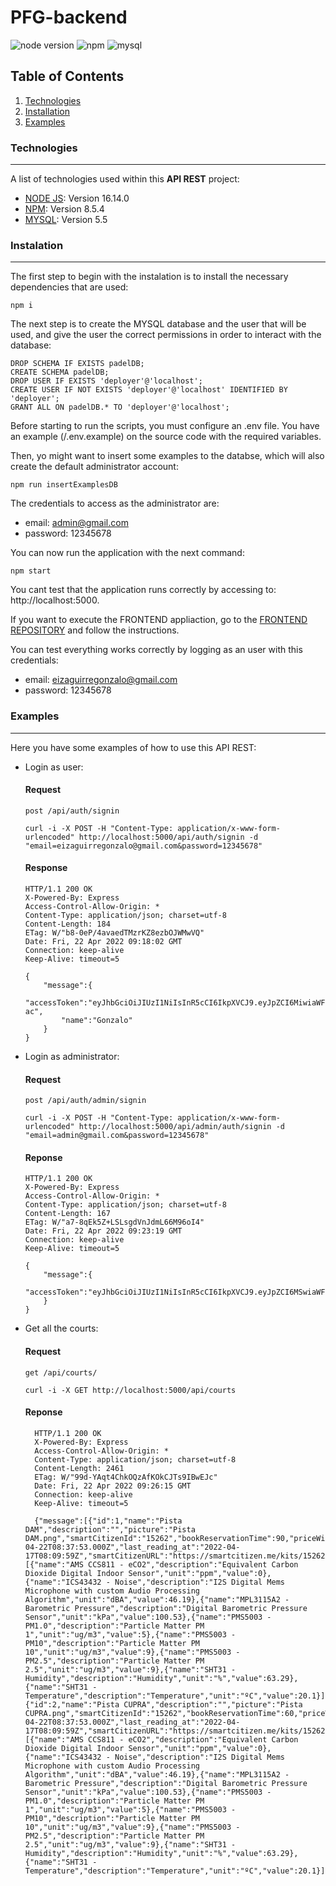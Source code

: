 # PFG-backend

![node version](https://img.shields.io/badge/node-v16.14.0-green)
![npm](https://img.shields.io/badge/npm-v8.5.4-green)
![mysql](https://img.shields.io/badge/mysql-5.5-blue)

## Table of Contents

1. [Technologies](#technologies)
2. [Installation](#installation)
3. [Examples](#examples)

<a name="technologies"></a>

### Technologies

---

A list of technologies used within this **API REST** project:

- [NODE JS](https://nodejs.org/): Version 16.14.0
- [NPM](https://www.npmjs.com/): Version 8.5.4
- [MYSQL](https://www.mysql.com/): Version 5.5

<a name="instalation"></a>

### Instalation

---

The first step to begin with the instalation is to install the necessary dependencies that are used:

```
npm i
```

The next step is to create the MYSQL database and the user that will be used, and give the user the correct permissions in order to interact with the database:

```
DROP SCHEMA IF EXISTS padelDB;
CREATE SCHEMA padelDB;
DROP USER IF EXISTS 'deployer'@'localhost';
CREATE USER IF NOT EXISTS 'deployer'@'localhost' IDENTIFIED BY 'deployer';
GRANT ALL ON padelDB.* TO 'deployer'@'localhost';
```

Before starting to run the scripts, you must configure an .env file. You have an example (/.env.example) on the source code with the required variables.

Then, yo might want to insert some examples to the databse, which will also create the default administrator account:

```
npm run insertExamplesDB
```

The credentials to access as the administrator are:

- email: admin@gmail.com
- password: 12345678

You can now run the application with the next command:

```
npm start
```

You cant test that the application runs correctly by accessing to: http://localhost:5000.

If you want to execute the FRONTEND appliaction, go to the [FRONTEND REPOSITORY](https://github.com/gonzaloeiza/PFG-frontend) and follow the instructions.

You can test everything works correctly by logging as an user with this credentials:

- email: eizaguirregonzalo@gmail.com
- password: 12345678

<a name="examples"></a>

### Examples

---

Here you have some examples of how to use this API REST:

- Login as user:

  #### Request

  `post /api/auth/signin`

  ```
  curl -i -X POST -H "Content-Type: application/x-www-form-urlencoded" http://localhost:5000/api/auth/signin -d "email=eizaguirregonzalo@gmail.com&password=12345678"
  ```

  #### Response

  ```
  HTTP/1.1 200 OK
  X-Powered-By: Express
  Access-Control-Allow-Origin: *
  Content-Type: application/json; charset=utf-8
  Content-Length: 184
  ETag: W/"b8-0eP/4avaedTMzrKZ8ezbOJWMwVQ"
  Date: Fri, 22 Apr 2022 09:18:02 GMT
  Connection: keep-alive
  Keep-Alive: timeout=5

  {
      "message":{
          "accessToken":"eyJhbGciOiJIUzI1NiIsInR5cCI6IkpXVCJ9.eyJpZCI6MiwiaWF0IjoxNjUwNjE5MDgyLCJleHAiOjE2NTA3MDM2ODJ9.uEjjo80Cr5fQ9XSFfNe71k5MJ22fhqtNa4f_JP2C-ac",
          "name":"Gonzalo"
      }
  }
  ```

- Login as administrator:

  #### Request

  `post /api/auth/admin/signin`

  ```
  curl -i -X POST -H "Content-Type: application/x-www-form-urlencoded" http://localhost:5000/api/admin/auth/signin -d "email=admin@gmail.com&password=12345678"
  ```

  #### Reponse

  ```
  HTTP/1.1 200 OK
  X-Powered-By: Express
  Access-Control-Allow-Origin: *
  Content-Type: application/json; charset=utf-8
  Content-Length: 167
  ETag: W/"a7-8qEk5Z+LSLsgdVnJdmL66M96oI4"
  Date: Fri, 22 Apr 2022 09:23:19 GMT
  Connection: keep-alive
  Keep-Alive: timeout=5

  {
      "message":{
          "accessToken":"eyJhbGciOiJIUzI1NiIsInR5cCI6IkpXVCJ9.eyJpZCI6MSwiaWF0IjoxNjUwNjE5Mzk5LCJleHAiOjE2NTA3MDM5OTl9.yMpt8VmoheDB12O1fwPRoEEQdo6SVDssr27K8E50LU8"
      }
  }
  ```

- Get all the courts:

  #### Request

  `get /api/courts/`

  ```
  curl -i -X GET http://localhost:5000/api/courts
  ```

  #### Reponse

  ```
    HTTP/1.1 200 OK
    X-Powered-By: Express
    Access-Control-Allow-Origin: *
    Content-Type: application/json; charset=utf-8
    Content-Length: 2461
    ETag: W/"99d-YAqt4ChkOQzAfKOkCJTs9IBwEJc"
    Date: Fri, 22 Apr 2022 09:26:15 GMT
    Connection: keep-alive
    Keep-Alive: timeout=5

    {"message":[{"id":1,"name":"Pista DAM","description":"","picture":"Pista DAM.png","smartCitizenId":"15262","bookReservationTime":90,"priceWithoutLight":35,"priceWithLight":40,"numberOfDaysToBookBefore":2,"numberOfHoursToCancelCourt":6,"opensAt":"09:00:00","closesAt":"19:30:00","updatedAt":"2022-04-22T08:37:53.000Z","last_reading_at":"2022-04-17T08:09:59Z","smartCitizenURL":"https://smartcitizen.me/kits/15262","sensors":[{"name":"AMS CCS811 - eCO2","description":"Equivalent Carbon Dioxide Digital Indoor Sensor","unit":"ppm","value":0},{"name":"ICS43432 - Noise","description":"I2S Digital Mems Microphone with custom Audio Processing Algorithm","unit":"dBA","value":46.19},{"name":"MPL3115A2 - Barometric Pressure","description":"Digital Barometric Pressure Sensor","unit":"kPa","value":100.53},{"name":"PMS5003 - PM1.0","description":"Particle Matter PM 1","unit":"ug/m3","value":5},{"name":"PMS5003 - PM10","description":"Particle Matter PM 10","unit":"ug/m3","value":9},{"name":"PMS5003 - PM2.5","description":"Particle Matter PM 2.5","unit":"ug/m3","value":9},{"name":"SHT31 - Humidity","description":"Humidity","unit":"%","value":63.29},{"name":"SHT31 - Temperature","description":"Temperature","unit":"ºC","value":20.1}]},{"id":2,"name":"Pista CUPRA","description":"","picture":"Pista CUPRA.png","smartCitizenId":"15262","bookReservationTime":60,"priceWithoutLight":30,"priceWithLight":45,"numberOfDaysToBookBefore":2,"numberOfHoursToCancelCourt":4,"opensAt":"09:30:00","closesAt":"21:30:00","updatedAt":"2022-04-22T08:37:53.000Z","last_reading_at":"2022-04-17T08:09:59Z","smartCitizenURL":"https://smartcitizen.me/kits/15262","sensors":[{"name":"AMS CCS811 - eCO2","description":"Equivalent Carbon Dioxide Digital Indoor Sensor","unit":"ppm","value":0},{"name":"ICS43432 - Noise","description":"I2S Digital Mems Microphone with custom Audio Processing Algorithm","unit":"dBA","value":46.19},{"name":"MPL3115A2 - Barometric Pressure","description":"Digital Barometric Pressure Sensor","unit":"kPa","value":100.53},{"name":"PMS5003 - PM1.0","description":"Particle Matter PM 1","unit":"ug/m3","value":5},{"name":"PMS5003 - PM10","description":"Particle Matter PM 10","unit":"ug/m3","value":9},{"name":"PMS5003 - PM2.5","description":"Particle Matter PM 2.5","unit":"ug/m3","value":9},{"name":"SHT31 - Humidity","description":"Humidity","unit":"%","value":63.29},{"name":"SHT31 - Temperature","description":"Temperature","unit":"ºC","value":20.1}]}]}
  ```
